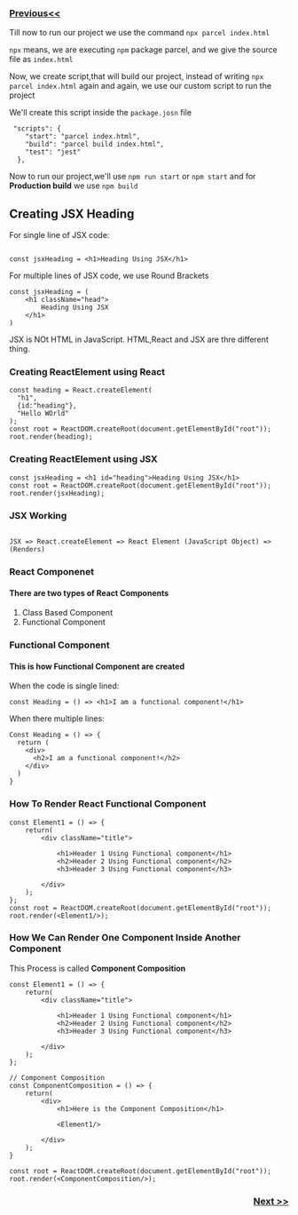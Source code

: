 <h3> <a href="https://github.com/vaibhav1281/Namaste-React/blob/main/React-Day-2/Notes/README.md">Previous<< </a> </h3>

<P>Till now to run our project we use the command <code>npx parcel index.html</code></p>
<P><code>npx</code> means, we are executing <code>npm</code> package parcel, and we give the source file as <code>index.html</code></p>
<P>Now, we create script,that will build our project, instead of writing <code>npx parcel index.html</code> again and again, we use our custom script to run the project</p>
<P>We'll create this script inside the <code>package.josn</code> file</p>

```
 "scripts": {
    "start": "parcel index.html",
    "build": "parcel build index.html",
    "test": "jest"
  },
  ```
<p>Now to run our project,we'll use <code>npm run start</code> or <code>npm start</code> and for <b>Production build</b> we use <code>npm build</code></p>

<h2>Creating JSX Heading</h2>
<p>For single line of JSX code:</p>

```

const jsxHeading = <h1>Heading Using JSX</h1>

```
<p>For multiple lines of JSX code, we use Round Brackets</p>

```
const jsxHeading = (
    <h1 className="head">
        Heading Using JSX
    </h1>
)
```

<p>JSX is NOt HTML in JavaScript. HTML,React and JSX are thre different thing.</p>

<h3>Creating ReactElement using React</h3>

```
const heading = React.createElement(
  "h1",
  {id:"heading"},
  "Hello WOrld"
);
const root = ReactDOM.createRoot(document.getElementById("root"));
root.render(heading);
```

<h3>Creating ReactElement using JSX</h3>

```
const jsxHeading = <h1 id="heading">Heading Using JSX</h1> 
const root = ReactDOM.createRoot(document.getElementById("root"));
root.render(jsxHeading);
```

<h3>JSX Working</h3>

```

JSX => React.createElement => React Element (JavaScript Object) => (Renders)

```

<h3>React Componenet</h3>
<h4>There are two types of React Components</h4>
<ol>
  <li>Class Based Component</li>
  <li>Functional Component</li>
</ol>
<h3>Functional Component</h3>
<h4>This is how Functional Component are created</h4>
<p>When the code is single lined:</p>

```
const Heading = () => <h1>I am a functional component!</h1>
```
<p>When there multiple lines:</p>

```
Const Heading = () => {
  return (
    <div>
      <h2>I am a functional component!</h2>
    </div>
  )
}
```

<h3>How To Render React Functional Component</h3>

```
const Element1 = () => {
    return(
        <div className="title">

            <h1>Header 1 Using Functional component</h1>
            <h2>Header 2 Using Functional component</h2>
            <h3>Header 3 Using Functional component</h3>
            
        </div>
    );
};
const root = ReactDOM.createRoot(document.getElementById("root"));
root.render(<Element1/>);

```

<h3>How We Can Render One Component Inside Another Component</h3>
<p>This Process is called <b>Component Composition</b></p>

```
const Element1 = () => {
    return(
        <div className="title">

            <h1>Header 1 Using Functional component</h1>
            <h2>Header 2 Using Functional component</h2>
            <h3>Header 3 Using Functional component</h3>
            
        </div>
    );
};

// Component Composition
const ComponentComposition = () => {
    return(
        <div>
            <h1>Here is the Component Composition</h1>

            <Element1/>
    
        </div>
    );
}
  
const root = ReactDOM.createRoot(document.getElementById("root"));
root.render(<ComponentComposition/>);

```

<p></p>
<p></p>


 <h3 align="right"> <a href="https://github.com/vaibhav1281/Namaste-React/blob/main/React-Day-4/Notes/README.md">Next >></a> </h3>

